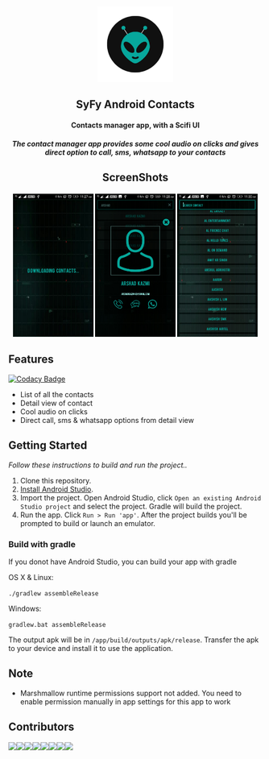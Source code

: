 <p align="center"><a href="https://github.com/arshadkazmi42/android-contacts-scifiui"><img src="assets/logo.png" width="150"/></a></p>
<h2 align="center"><b>SyFy Android Contacts</b></h2>
<h4 align="center">Contacts manager app, with a Scifi UI</h4>
<h5 align="center">The contact manager app provides some cool audio on clicks and gives direct option to call, sms, whatsapp to your contacts</h5>
<h2 align="center">
ScreenShots</h2>

 <h4 align="center">

[<img src="Screenshots/1.jpeg" width=160>](Screenshots/1.jpeg)
[<img src="Screenshots/2.jpeg" width=160>](Screenshots/2.jpeg)
[<img src="Screenshots/3.jpeg" width=160>](Screenshots/3.jpeg)
</h4>

## Features
[![Codacy Badge](https://api.codacy.com/project/badge/Grade/1b7403651c6d4406ad81b29404841940)](https://www.codacy.com/app/arshadkazmi42/android-contacts-scifiui?utm_source=github.com&amp;utm_medium=referral&amp;utm_content=arshadkazmi42/android-contacts-scifiui&amp;utm_campaign=Badge_Grade)
* List of all the contacts
* Detail view of contact
* Cool audio on clicks
* Direct call, sms & whatsapp options from detail view


## Getting Started

_Follow these instructions to build and run the project.._

1. Clone this repository.
3. [Install Android Studio](https://developer.android.com/sdk/index.html).
5. Import the project. Open Android Studio, click `Open an existing Android
   Studio project` and select the project. Gradle will build the project.
6. Run the app. Click `Run > Run 'app'`. After the project builds you'll be
   prompted to build or launch an emulator.

### Build with gradle

If you donot have Android Studio, you can build your app with gradle

OS X & Linux:

`./gradlew assembleRelease`

Windows:

`gradlew.bat assembleRelease`

The output apk will be in `/app/build/outputs/apk/release`.
Transfer the apk to your device and install it to use the application.

## Note
* Marshmallow runtime permissions support not added. You need to enable permission manually in app settings for this app to work

## Contributors
[![](https://sourcerer.io/fame/arshadkazmi42/arshadkazmi42/android-contacts-scifiui/images/0)](https://sourcerer.io/fame/arshadkazmi42/arshadkazmi42/android-contacts-scifiui/links/0)[![](https://sourcerer.io/fame/arshadkazmi42/arshadkazmi42/android-contacts-scifiui/images/1)](https://sourcerer.io/fame/arshadkazmi42/arshadkazmi42/android-contacts-scifiui/links/1)[![](https://sourcerer.io/fame/arshadkazmi42/arshadkazmi42/android-contacts-scifiui/images/2)](https://sourcerer.io/fame/arshadkazmi42/arshadkazmi42/android-contacts-scifiui/links/2)[![](https://sourcerer.io/fame/arshadkazmi42/arshadkazmi42/android-contacts-scifiui/images/3)](https://sourcerer.io/fame/arshadkazmi42/arshadkazmi42/android-contacts-scifiui/links/3)[![](https://sourcerer.io/fame/arshadkazmi42/arshadkazmi42/android-contacts-scifiui/images/4)](https://sourcerer.io/fame/arshadkazmi42/arshadkazmi42/android-contacts-scifiui/links/4)[![](https://sourcerer.io/fame/arshadkazmi42/arshadkazmi42/android-contacts-scifiui/images/5)](https://sourcerer.io/fame/arshadkazmi42/arshadkazmi42/android-contacts-scifiui/links/5)[![](https://sourcerer.io/fame/arshadkazmi42/arshadkazmi42/android-contacts-scifiui/images/6)](https://sourcerer.io/fame/arshadkazmi42/arshadkazmi42/android-contacts-scifiui/links/6)[![](https://sourcerer.io/fame/arshadkazmi42/arshadkazmi42/android-contacts-scifiui/images/7)](https://sourcerer.io/fame/arshadkazmi42/arshadkazmi42/android-contacts-scifiui/links/7)

